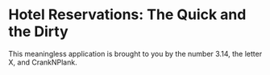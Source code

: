 # Hotel Reservations: The Quick and the Dirty

This meaningless application is brought to you by the number 
3.14, the letter X, and CrankNPlank.